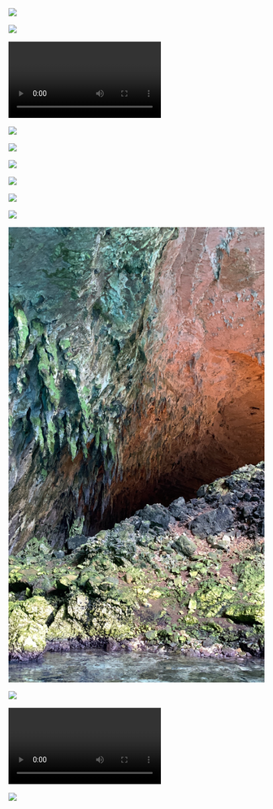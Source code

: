 ![](B0C856E7-AD12-41FC-A1EB-92F232E73E25.jpeg)

![](C96F2194-3E12-4B8F-BC45-4F6902AF2F4C.jpeg)

![](../media/trim.F2FD890B-50CC-48B4-9E5B-27B87B953297.mov)

![](98749687-9217-466D-8C9D-D4B5FB5A516D.jpeg)

![](1957C8D8-A92A-4790-81DE-8E76AB06E365.jpeg)

![](02BB7FBC-D507-4B3A-A99C-964B51DB36A0.jpeg)

![](75020B6B-31ED-4B12-86F4-F8822A205582.jpeg)

![](4FEC1E7B-5999-430F-BAD7-4F3B5FBD9ACD.jpeg)

![](7C186F27-0E4A-4C63-95F7-39FEA9779626.jpeg)

![](../media/41CD8360-FEC3-41B5-9CBB-9ED37CFB0DB1.jpeg)

![](0937496D-51FE-49B4-8833-5314173CD956.jpeg)

![](../media/trim.FED0E3DF-FB36-45FC-8B1F-A6C74BDDDA97.mov)

![](BBFAED62-6DAF-482F-9355-BDB362B800B2.jpeg)

